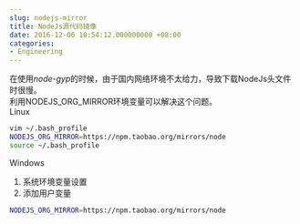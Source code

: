 ```yaml
---
slug: nodejs-mirror
title: NodeJs源代码镜像
date: 2016-12-06 10:54:12.000000000 +08:00
categories:
- Engineering
---
```

在使用*node-gyp*的时候，由于国内网络环境不太给力，导致下载NodeJs头文件时很慢。   
利用NODEJS_ORG_MIRROR环境变量可以解决这个问题。   
Linux

```bash
vim ~/.bash_profile
NODEJS_ORG_MIRROR=https://npm.taobao.org/mirrors/node
source ~/.bash_profile
```

Windows   
1. 系统环境变量设置   
2. 添加用户变量

```bash
NODEJS_ORG_MIRROR=https://npm.taobao.org/mirrors/node
```
